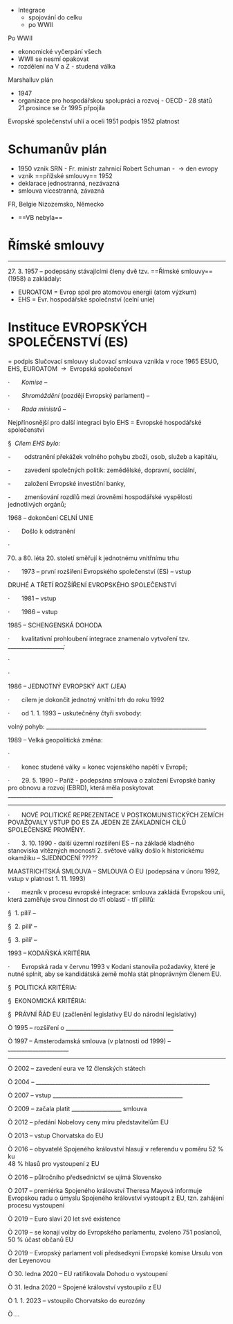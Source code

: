 - Integrace
	- spojování do celku
	 - po WWII

Po WWII
- ekonomické vyčerpání všech
- WWII se nesmí opakovat
- rozdělení na V a Z - studená válka

Marshalluv plán
- 1947
- organizace pro hospodářskou spolupráci a rozvoj - OECD - 28 států
21.prosince se čr 1995 přpojila

Evropské společenství uhlí a oceli
1951 podpis
1952 platnost

# Schumanův plán
- 1950 vznik SRN - Fr. ministr zahrnicí Robert Schuman  - 
 ${\ \longrightarrow\ }$den evropy
- vznik ==přížské smlouvy== 1952 
- deklarace jednostranná, nezávazná
- smlouva vícestranná, závazná

FR, Belgie Nizozemsko, Německo
- ==VB nebyla==

# Římské smlouvy
---
27\. 3. 1957 – podepsány stávajícími členy dvě tzv. ==Římské smlouvy== (1958) a zakládaly:
- EUROATOM = Evrop spol pro atomovou energii (atom výzkum)
- EHS = Evr. hospodářské společnství (celní unie)


# Instituce EVROPSKÝCH SPOLEČENSTVÍ (ES)

= podpis Slučovací smlouvy
slučovací smlouva vznikla v roce 1965
ESUO, EHS, EUROATOM  ${\ \longrightarrow\ }$ Evropská společensví


·       _Komise_ –

·       _Shromáždění_ (později Evropský parlament) –

·       _Rada ministrů –_

Nejpřínosnější pro další integraci bylo EHS = Evropské hospodářské společenství

§  _Cílem EHS bylo:_

-        odstranění překážek volného pohybu zboží, osob, služeb a kapitálu,

-        zavedení společných politik: zemědělské, dopravní, sociální,

-        založení Evropské investiční banky,

-        zmenšování rozdílů mezi úrovněmi hospodářské vyspělosti jednotlivých orgánů;

1968 – dokončení CELNÍ UNIE

·       Došlo k odstranění

·        

70. a 80. léta 20. století směřují k jednotnému vnitřnímu trhu

·       1973 – první rozšíření Evropského společenství (ES) – vstup

DRUHÉ A TŘETÍ ROZŠÍŘENÍ EVROPSKÉHO SPOLEČENSTVÍ

·       1981 – vstup

·       1986 – vstup

1985 – SCHENGENSKÁ DOHODA

·       kvalitativní prohloubení integrace znamenalo vytvoření tzv. _____________________;_

·        

·        

1986 – JEDNOTNÝ EVROPSKÝ AKT (JEA)

·       cílem je dokončit jednotný vnitřní trh do roku 1992

·       od 1. 1. 1993 – uskutečněny čtyři svobody:

volný pohyb: __________________________________________________________

1989 – Velká geopolitická změna:

·        

·       konec studené války = konec vojenského napětí v Evropě;

·       29. 5. 1990 – Paříž - podepsána smlouva o založení Evropské banky pro obnovu a rozvoj (EBRD), která měla poskytovat ______________________________________

_____________________________________________________________________

·       NOVÉ POLITICKÉ REPREZENTACE V POSTKOMUNISTICKÝCH ZEMÍCH POVAŽOVALY VSTUP DO ES ZA JEDEN ZE ZÁKLADNÍCH CÍLŮ SPOLEČENSKÉ PROMĚNY.

·       3. 10. 1990 - další územní rozšíření ES – na základě kladného stanoviska vítězných mocností 2. světové války došlo k historickému okamžiku – SJEDNOCENÍ ????? 

MAASTRICHTSKÁ SMLOUVA – SMLOUVA O EU (podepsána v únoru 1992, vstup v platnost 1. 11. 1993)

·       mezník v procesu evropské integrace: smlouva zakládá Evropskou unii, která zaměřuje svou činnost do tří oblastí - tří pilířů:

§  1. pilíř –

§  2. pilíř –

§  3. pilíř –

1993 – KODAŇSKÁ KRITÉRIA

·       Evropská rada v červnu 1993 v Kodani stanovila požadavky, které je nutné splnit, aby se kandidátská země mohla stát plnoprávným členem EU.

§  POLITICKÁ KRITÉRIA:

§  EKONOMICKÁ KRITÉRIA:

§  PRÁVNÍ ŘÁD EU (začlenění legislativy EU do národní legislativy)

Ò 1995 – rozšíření o _______________________________________

Ò 1997 – Amsterodamská smlouva (v platnosti od 1999) – ______________________

______________________________

Ò 2002 – zavedení eura ve 12 členských státech

Ò 2004 – _______________________________________________________________

Ò 2007 – vstup _______________________________________________

Ò 2009 – začala platit __________________ smlouva

Ò 2012 – předání Nobelovy ceny míru představitelům EU

Ò 2013 – vstup Chorvatska do EU

Ò 2016 – obyvatelé Spojeného království hlasují v referendu v poměru 52 % ku  
48 % hlasů pro vystoupení z EU

Ò 2016 – půlročního předsednictví se ujímá Slovensko

Ò 2017 – premiérka Spojeného království Theresa Mayová informuje Evropskou radu o úmyslu Spojeného království vystoupit z EU, tzn. zahájení procesu vystoupení

Ò 2019 – Euro slaví 20 let své existence

Ò 2019 – se konají volby do Evropského parlamentu, zvoleno 751 poslanců, 50 % účast občanů EU

Ò 2019 – Evropský parlament volí předsedkyni Evropské komise Ursulu von der Leyenovou

Ò 30. ledna 2020 – EU ratifikovala Dohodu o vystoupení

Ò 31. ledna 2020 – Spojené království vystoupilo z EU

Ò 1. 1. 2023 – vstoupilo Chorvatsko do eurozóny

Ò …